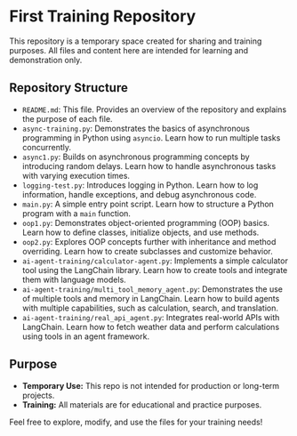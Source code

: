 # First Training Repository

This repository is a temporary space created for sharing and training purposes. All files and content here are intended for learning and demonstration only.

## Repository Structure

- `README.md`: This file. Provides an overview of the repository and explains the purpose of each file.
- `async-training.py`: Demonstrates the basics of asynchronous programming in Python using `asyncio`. Learn how to run multiple tasks concurrently.
- `async1.py`: Builds on asynchronous programming concepts by introducing random delays. Learn how to handle asynchronous tasks with varying execution times.
- `logging-test.py`: Introduces logging in Python. Learn how to log information, handle exceptions, and debug asynchronous code.
- `main.py`: A simple entry point script. Learn how to structure a Python program with a `main` function.
- `oop1.py`: Demonstrates object-oriented programming (OOP) basics. Learn how to define classes, initialize objects, and use methods.
- `oop2.py`: Explores OOP concepts further with inheritance and method overriding. Learn how to create subclasses and customize behavior.
- `ai-agent-training/calculator-agent.py`: Implements a simple calculator tool using the LangChain library. Learn how to create tools and integrate them with language models.
- `ai-agent-training/multi_tool_memory_agent.py`: Demonstrates the use of multiple tools and memory in LangChain. Learn how to build agents with multiple capabilities, such as calculation, search, and translation.
- `ai-agent-training/real_api_agent.py`: Integrates real-world APIs with LangChain. Learn how to fetch weather data and perform calculations using tools in an agent framework.

## Purpose

- **Temporary Use:** This repo is not intended for production or long-term projects.
- **Training:** All materials are for educational and practice purposes.

Feel free to explore, modify, and use the files for your training needs!
